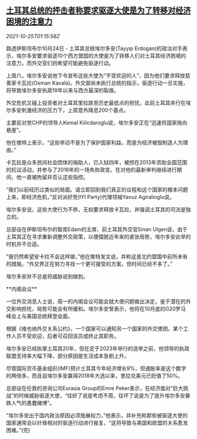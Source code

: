 <!--1635129062000-->
[土耳其总统的抨击者称要求驱逐大使是为了转移对经济困境的注意力](https://cn.reuters.com/article/turkey-dip-erdogan-economy-1025-idCNKBS2HF01W)
------

<div><i>2021-10-25T01:15:58Z</i></div><p>路透伊斯坦布尔10月24日 - 土耳其总统埃尔多安(Tayyip Erdogan)的政治对手表示，埃尔多安要求驱逐10个西方盟国的大使是为了转移人们对土耳其经济困境的注意力，而外交官们则希望可能避免驱逐行动。</p><p>上周六，埃尔多安说他下令宣布这些大使为“不受欢迎的人”，因为他们要求释放慈善家卡瓦拉(Osman Kavala)。外交部尚未执行总统的指示，驱逐行动一旦实施，将导致埃尔多安执政19年以来与西方最深的裂痕。</p><p>外交危机又碰上投资者对土耳其里拉跌至历史最低点的担忧，此前土耳其央行在埃尔多安刺激经济的压力下，上周意外降息200个基点。</p><p>主要反对党CHP的领导人Kemal Kilicdaroglu说，埃尔多安正在“迅速将国家拖向悬崖”。</p><p>他在推特上表示，“这些举动不是为了保护国家利益，而是为经济被毁制造人为理由。”</p><p>卡瓦拉是众多民间社会团体的捐助人，已入狱四年，被控在2013年资助全国范围的抗议活动，并参与了2016年的一场失败政变。在对他的最新审判继续进行期间，他一直被拘留并否认这些指控。</p><p>“我们以前经历过类似的局面。请立即回到我们真正的议程和这个国家的根本问题上来，即经济危机，”反对派好党(IYI Party)代理领袖Yavuz Agiralioglu说。</p><p>埃尔多安说，这些大使行为不恭，无权要求释放卡瓦拉，并强调土耳其的司法是独立的。</p><p>总部设在伊斯坦布尔的智库Edam的主席、前土耳其外交官Sinan Ulgen说，由于土耳其正在寻求重新调整外交政策，以便摆脱近年来的紧张局势，埃尔多安此举的时机并不合适。</p><p>“我仍然希望安卡拉不会这样做，”他在推特发文说，并称这是北约盟国中前所未有的措施。“外交界正在努力寻找一个更可接受的方案。但时间已经不多了。”</p><p>埃尔多安并不总是将威胁说到做到。</p><p>**内阁会议**</p><p>一位外交消息人士说，周一的内阁会议可能会就大使问题做出决定，鉴于潜在的外交影响担忧，局势可能会有所缓和。埃尔多安曾表示，他将在10月底的G20罗马峰会上与美国总统拜登会面。</p><p>根据《维也纳外交关系公约》，一个国家可以通知另一个国家的外交使团，某个工作人员不受欢迎，后者可召回该员或终止其职务。</p><p>埃尔多安已经执掌土耳其20年，但在定于2023年举行的选举之前，他领导的执政联盟支持率大幅下降，部分原因是生活成本急剧上升。</p><p>尽管国际货币基金组织(IMF)预计土耳其今年经济增长9%，但通胀率是这个数字的两倍多，而且自埃尔多安赢得2018年大选以来，里拉兑美元已贬值了50%。</p><p>总部设在伦敦的咨询公司Eurasia Group的Emre Peker表示，在经济面对“巨大挑战”的时候威胁驱逐大使，“往好了说是考虑不周，往坏了说是为了提升埃尔多安暴跌人气的愚蠢赌博”。</p><p>“埃尔多安出于国内政治原因必须施展权力，”他表示，并补充称那些被驱逐大使的国家通常会以针锋相对的驱逐行动进行报复。“这将导致与美国和欧盟的关系愈发困难。”(完)</p>
